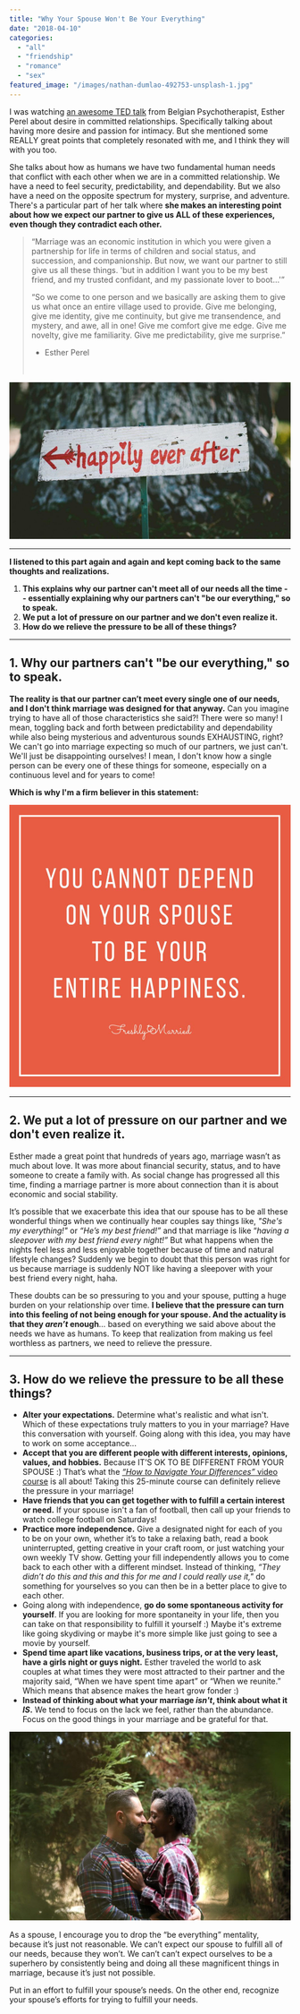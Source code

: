 ```yaml
---
title: "Why Your Spouse Won't Be Your Everything"
date: "2018-04-10"
categories: 
  - "all"
  - "friendship"
  - "romance"
  - "sex"
featured_image: "/images/nathan-dumlao-492753-unsplash-1.jpg"
---
```


I was watching [an awesome TED talk](https://www.youtube.com/watch?v=sa0RUmGTCYY) from Belgian Psychotherapist, Esther Perel about desire in committed relationships. Specifically talking about having more desire and passion for intimacy. But she mentioned some REALLY great points that completely resonated with me, and I think they will with you too.

She talks about how as humans we have two fundamental human needs that conflict with each other when we are in a committed relationship. We have a need to feel security, predictability, and dependability. But we also have a need on the opposite spectrum for mystery, surprise, and adventure. There's a particular part of her talk where **she makes an interesting point about how we expect our partner to give us ALL of these experiences, even though they contradict each other.** 

> “Marriage was an economic institution in which you were given a partnership for life in terms of children and social status, and succession, and companionship. But now, we want our partner to still give us all these things. 'but in addition I want you to be my best friend, and my trusted confidant, and my passionate lover to boot…'”
> 
> “So we come to one person and we basically are asking them to give us what once an entire village used to provide. Give me belonging, give me identity, give me continuity, but give me transendence, and mystery, and awe, all in one! Give me comfort give me edge. Give me novelty, give me familiarity. Give me predictability, give me surprise.”
> 
> - Esther Perel
> 
>  

![be everything mentality, we can't be everything, you cannot depend on your spouse to be your entire happiness, meeting needs in marriage, meeting your spouse's needs, how does she do it, do everything mentality, esther perel, esther perel ted talk](/images/ben-rosett-10613-unsplash-1.jpg)

* * *

**I listened to this part again and again and kept coming back to the same thoughts and** **realizations.**

1. **This explains why our partner can't meet all of our needs all the time -- essentially explaining why our partners can't "be our everything," so to speak.** 
2. **We put a lot of pressure on our partner and we don't even realize it.** 
3. **How do we relieve the pressure to be all of these things?**

* * *

## 1\. Why our partners can't "be our everything," so to speak.

**The reality is that our partner can’t meet every single one of our needs, and I don't think marriage was designed for that anyway.** Can you imagine trying to have all of those characteristics she said?! There were so many! I mean, toggling back and forth between predictability and dependability while also being mysterious and adventurous sounds EXHAUSTING, right? We can't go into marriage expecting so much of our partners, we just can't. We'll just be disappointing ourselves! I mean, I don't know how a single person can be every one of these things for someone, especially on a continuous level and for years to come!

**Which is why I'm a firm believer in this statement:**

![be everything mentality, we can't be everything, you cannot depend on your spouse to be your entire happiness, meeting needs in marriage, meeting your spouse's needs, how does she do it, do everything mentality, esther perel, ester perel ted talk](/images/entire-happiness.jpg)

* * *

## 2\. We put a lot of pressure on our partner and we don't even realize it.

Esther made a great point that hundreds of years ago, marriage wasn’t as much about love. It was more about financial security, status, and to have someone to create a family with. As social change has progressed all this time, finding a marriage partner is more about connection than it is about economic and social stability.

It’s possible that we exacerbate this idea that our spouse has to be all these wonderful things when we continually hear couples say things like, _"She's my everything!"_ or _“He’s my best friend!”_ and that marriage is like “_having a sleepover with my best friend every night!”_ But what happens when the nights feel less and less enjoyable together because of time and natural lifestyle changes? Suddenly we begin to doubt that this person was right for us because marriage is suddenly NOT like having a sleepover with your best friend every night, haha.

These doubts can be so pressuring to you and your spouse, putting a huge burden on your relationship over time. **I believe that the pressure can turn into this feeling of not being enough for your spouse. And the actuality is that they _aren’t_ enough**… based on everything we said above about the needs we have as humans. To keep that realization from making us feel worthless as partners, we need to relieve the pressure.

* * *

## 3\. How do we relieve the pressure to be all these things?

- **Alter your expectations.** Determine what's realistic and what isn't. Which of these expectations truly matters to you in your marriage? Have this conversation with yourself. Going along with this idea, you may have to work on some acceptance...
- **Accept that you are different people with different interests, opinions, values, and hobbies.** Because IT’S OK TO BE DIFFERENT FROM YOUR SPOUSE :) That’s what the [_“How to Navigate Your Differences”_ video course](https://freshlymarried.com/courses/) is all about! Taking this 25-minute course can definitely relieve the pressure in your marriage!
- **Have friends that you can get together with to fulfill a certain interest or need.** If your spouse isn't a fan of football, then call up your friends to watch college football on Saturdays!
- **Practice more independence.** Give a designated night for each of you to be on your own, whether it’s to take a relaxing bath, read a book uninterrupted, getting creative in your craft room, or just watching your own weekly TV show. Getting your fill independently allows you to come back to each other with a different mindset. Instead of thinking, _“They didn’t do this and this and this for me and I could really use it,"_ do something for yourselves so you can then be in a better place to give to each other.
- Going along with independence, **go do some spontaneous activity for yourself**. If you are looking for more spontaneity in your life, then you can take on that responsibility to fulfill it yourself :) Maybe it's extreme like going skydiving or maybe it's more simple like just going to see a movie by yourself.
- **Spend time apart like vacations, business trips, or at the very least, have a girls night or guys night.** Esther traveled the world to ask couples at what times they were most attracted to their partner and the majority said, “When we have spent time apart” or “When we reunite.” Which means that absence makes the heart grow fonder :)
- **Instead of thinking about what your marriage _isn't_, think about what it _IS_.** We tend to focus on the lack we feel, rather than the abundance. Focus on the good things in your marriage and be grateful for that.

![be everything mentality, we can't be everything, you cannot depend on your spouse to be your entire happiness, meeting needs in marriage, meeting your spouse's needs, how does she do it, do everything mentality, esther perel, esther perel ted talk](/images/jose-escobar-415663-unsplash.jpg)

As a spouse, I encourage you to drop the “be everything” mentality, because it’s just not reasonable. We can’t expect our spouse to fulfill all of our needs, because they won’t. We can’t can’t expect ourselves to be a superhero by consistently being and doing all these magnificent things in marriage, because it’s just not possible.

Put in an effort to fulfill your spouse’s needs. On the other end, recognize your spouse’s efforts for trying to fulfill your needs.
